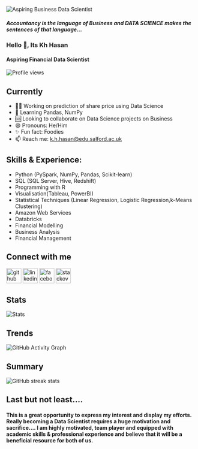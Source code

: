 ![Aspiring Business Data Scientist](https://media-exp1.licdn.com/dms/image/C4E16AQHR6s1xBpHAjw/profile-displaybackgroundimage-shrink_200_800/0/1652940876335?e=1658361600&v=beta&t=Tt6iKE7zKwaoJ-PIkPJIBal_izbVpNNAqfKPdY8Mjm8)
  ##### Accountancy is the language of Business and DATA SCIENCE makes the sentences of that language...
  

### Hello 👋, Its Kh Hasan
 #### Aspiring Financial Data Scientist

![Profile views](https://gpvc.arturio.dev/khhasibulhasan)

## Currently
- 🧑‍💼 Working on prediction of share price using Data Science 
- 📜 Learning Pandas, NumPy
- 🆘 Looking to collaborate on Data Science projects on Business 
- 😄 Pronouns: He/Him 
- ✨ Fun fact: Foodies 
- 📫 Reach me: k.h.hasan@edu.salford.ac.uk 

## Skills & Experience:
- Python (PySpark, NumPy, Pandas, Scikit-learn)
- SQL (SQL Server, Hive, Redshift)
- Programming with R
- Visualisation(Tableau, PowerBI)
- Statistical Techniques (Linear Regression, Logistic Regression,k-Means Clustering)
- Amazon Web Services
- Databricks
- Financial Modelling
- Business Analysis
- Financial Management

## Connect with me
[<img src='https://cdn.jsdelivr.net/npm/simple-icons@3.0.1/icons/github.svg' alt='github' height='40'>](https://github.com/khhasibulhasan)  [<img src='https://cdn.jsdelivr.net/npm/simple-icons@3.0.1/icons/linkedin.svg' alt='linkedin' height='40'>](https://www.linkedin.com/in/https://www.linkedin.com/in/kh-hasibul-hasan-b33913162//)  [<img src='https://cdn.jsdelivr.net/npm/simple-icons@3.0.1/icons/facebook.svg' alt='facebook' height='40'>](https://www.facebook.com/https://www.facebook.com/ambitioous/)  [<img src='https://cdn.jsdelivr.net/npm/simple-icons@3.0.1/icons/stackoverflow.svg' alt='stackoverflow' height='40'>](https://stackoverflow.com/users/https://stackoverflow.com/users/18975678/khhasibulhasan)  

## Stats

![Stats](https://github-readme-stats.vercel.app/api?username=khhasibulhasan&show_icons=true)  
## Trends
![GitHub Activity Graph](https://activity-graph.herokuapp.com/graph?username=khhasibulhasan)  
## Summary
![GitHub streak stats](https://github-readme-streak-stats.herokuapp.com/?user=khhasibulhasan)

## Last but not least....
#### This is a great opportunity to express my interest and display my efforts. Really becoming a Data Scientist requires a huge motivation and sacrifice…. I am highly motivated, team player and equipped with academic skills & professional experience and believe that it will be a beneficial resource for both of us.
  

